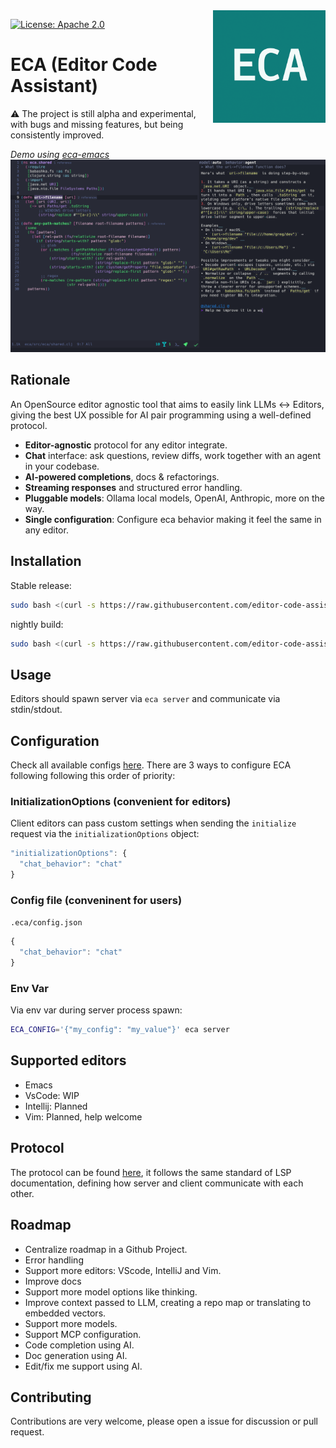 <img src="images/logo.png" width="180" align="right">

[![License: Apache 2.0](https://img.shields.io/badge/License-Apache%202.0-blue.svg)](./LICENSE)

# ECA (Editor Code Assistant)

:warning: The project is still alpha and experimental, with bugs and missing features, but being consistently improved.

_Demo using [eca-emacs](https://github.com/editor-code-assistant/eca-emacs)_
![demo](./images/demo.png)

## Rationale 

An OpenSource editor agnostic tool that aims to easily link LLMs <-> Editors, giving the best UX possible for AI pair programming using a well-defined protocol.

- **Editor-agnostic** protocol for any editor integrate.
- **Chat** interface: ask questions, review diffs, work together with an agent in your codebase.
- **AI-powered completions**, docs & refactorings.
- **Streaming responses** and structured error handling.
- **Pluggable models**: Ollama local models, OpenAI, Anthropic, more on the way.
- **Single configuration**: Configure eca behavior making it feel the same in any editor.

## Installation

Stable release:

```bash
sudo bash <(curl -s https://raw.githubusercontent.com/editor-code-assistant/eca/master/install)
```

nightly build:

```bash
sudo bash <(curl -s https://raw.githubusercontent.com/editor-code-assistant/eca/master/install) --version nightly
```

## Usage

Editors should spawn server via `eca server` and communicate via stdin/stdout.

## Configuration

Check all available configs [here](./src/eca/config.clj#L15).
There are 3 ways to configure ECA following following this order of priority:

### InitializationOptions (convenient for editors)

Client editors can pass custom settings when sending the `initialize` request via the `initializationOptions` object:

```javascript
"initializationOptions": {
  "chat_behavior": "chat"
}
```

### Config file (conveninent for users)

`.eca/config.json`

```javascript
{
  "chat_behavior": "chat"
}
```

### Env Var

Via env var during server process spawn:

```bash
ECA_CONFIG='{"my_config": "my_value"}' eca server
```

## Supported editors

- Emacs
- VsCode: WIP
- Intellij: Planned
- Vim: Planned, help welcome

## Protocol

The protocol can be found [here](./docs/protocol.md), it follows the same standard of LSP documentation, defining how server and client communicate with each other.

## Roadmap

- Centralize roadmap in a Github Project.
- Error handling
- Support more editors: VScode, IntelliJ and Vim.
- Improve docs
- Support more model options like thinking.
- Improve context passed to LLM, creating a repo map or translating to embedded vectors.
- Support more models.
- Support MCP configuration.
- Code completion using AI.
- Doc generation using AI.
- Edit/fix me support using AI.

## Contributing

Contributions are very welcome, please open a issue for discussion or pull request.
